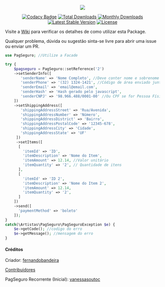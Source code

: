 <p align="center"><img src="https://stc.pagseguro.uol.com.br/pagseguro/i/logos/logo_pagseguro200x41.png"></p>

<p align="center">
<a href="https://www.codacy.com/app/fernando-bandeira/laravel-pagseguro?utm_source=github.com&amp;utm_medium=referral&amp;utm_content=artistas/laravel-pagseguro&amp;utm_campaign=Badge_Grade"><img src="https://api.codacy.com/project/badge/Grade/2b049d7be509420c810493c828eb943d" alt="Codacy Badge"></a>
<a href="https://packagist.org/packages/artistas/laravel-pagseguro"><img src="https://poser.pugx.org/artistas/laravel-pagseguro/d/total.svg" alt="Total Downloads"></a>
<a href="https://packagist.org/packages/artistas/laravel-pagseguro"><img src="https://poser.pugx.org/artistas/laravel-pagseguro/d/monthly" alt="Monthly Downloads"></a>
<a href="https://packagist.org/packages/artistas/laravel-pagseguro"><img src="https://poser.pugx.org/artistas/laravel-pagseguro/v/stable.svg" alt="Latest Stable Version"></a>
<a href="https://laravel.com"><img src="https://img.shields.io/badge/laravel-5.*-ff69b4.svg?style=flat-square" alt="License"></a>
</p>

Visite a [Wiki](https://github.com/artistas/laravel-pagseguro/wiki) para verificar os detalhes de como utilizar esta Package.

Qualquer problema, dúvida ou sugestão sinta-se livre para abrir uma issue ou enviar um PR.

```php
use PagSeguro; //Utilize a Facade

try {
    $pagseguro = PagSeguro::setReference('2')
    ->setSenderInfo([
       'senderName' => 'Nome Completo', //Deve conter nome e sobrenome
       'senderPhone' => '(32) 1324-1421', //Código de área enviado junto com o telefone
       'senderEmail' => 'email@email.com',
       'senderHash' => 'Hash gerado pelo javascript',
       'senderCNPJ' => '98.966.488/0001-00' //Ou CPF se for Pessoa Física
    ])
    ->setShippingAddress([
       'shippingAddressStreet' => 'Rua/Avenida',
       'shippingAddressNumber' => 'Número',
       'shippingAddressDistrict' => 'Bairro',
       'shippingAddressPostalCode' => '12345-678',
       'shippingAddressCity' => 'Cidade',
       'shippingAddressState' => 'UF'
     ])
     ->setItems([
      [
        'itemId' => 'ID',
        'itemDescription' => 'Nome do Item',
        'itemAmount' => 12.14, //Valor unitário
        'itemQuantity' => '2', // Quantidade de itens
      ],
      [
        'itemId' => 'ID 2',
        'itemDescription' => 'Nome do Item 2',
        'itemAmount' => 12.14,
        'itemQuantity' => '2',
      ]
    ])
    ->send([
      'paymentMethod' => 'boleto'
    ]);
}
catch(\Artistas\PagSeguro\PagSeguroException $e) {
    $e->getCode(); //codigo do erro
    $e->getMessage(); //mensagem do erro
}
```

#### Créditos
Criador: [fernandobandeira](https://github.com/fernandobandeira)

[Contribuidores](https://github.com/artistas/laravel-pagseguro/graphs/contributors)

PagSeguro Recorrente (Inicial): [vanessasoutoc](https://github.com/vanessasoutoc)

